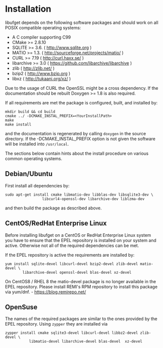 Installation
============

libufget depends on the following software packages and should work on all POSIX
compatible operating systems:
* A C compiler supporting C99
* CMake >= 2.8.10
* SQLITE >= 3.6. ( http://www.sqlite.org )
* MATIO >= 1.3. ( http://sourceforge.net/projects/matio/ )
* CURL >= 7.19 ( http://curl.haxx.se/ )
* libarchive >= 3.0 ( https://github.com/libarchive/libarchive )
* zlib ( http://zlib.net/ )
* bzip2 ( http://www.bzip.org )
* libxz ( http://tukaani.org/xz/ )

Due to the usage of CURL the OpenSSL might be a cross dependency. If the
documentation should be rebuilt Doxygen >= 1.8 is also required.

If all requirements are met the package is configured, built, and installed by:

    mkdir build && cd build
    cmake ../ -DCMAKE_INSTAL_PREFIX=<YourInstallPath>
    make
    make install

and the documentation is regenerated by calling `doxygen` in the source
directory. If the -DCMAKE_INSTAL_PREFIX option is not given the software will be
installed into `/usr/local`.

The sections below contain hints about the install procedure on various
common operating systems.


Debian/Ubuntu
-------------
First install all dependencies by:

    sudo apt-get install cmake libmatio-dev libblas-dev libsqlite3-dev \
	                 libcurl4-openssl-dev libarchive-dev liblzma-dev

and then build the package as described above.

CentOS/RedHat Enterprise Linux
------------------------------
Before installing libufget on a CentOS or RedHat Enterprise Linux system you
have to ensure that the EPEL repository is installed on your system and active.
Otherwise not all of the required dependencies can be met.

If the EPEL repository is active the requirements are installed by:

    yum install sqlite-devel libcurl-devel bzip2-devel zlib-devel matio-devel \
	        libarchive-devel openssl-devel blas-devel xz-devel

On CentOS8 / RHEL 8 the matio-devel package is no longer available in the EPEL
repository. Please install REMI's RPM repository to install this package via
yum/dnf. - https://blog.remirepo.net/


OpenSuse
--------
The names of the required packages are similar to the ones provided by the EPEL
repository. Using `zypper` they are installed via

    zypper install cmake sqlite3-devel libcurl-devel libbz2-devel zlib-devel \
	           libmatio-devel libarchive-devel blas-devel  xz-devel



